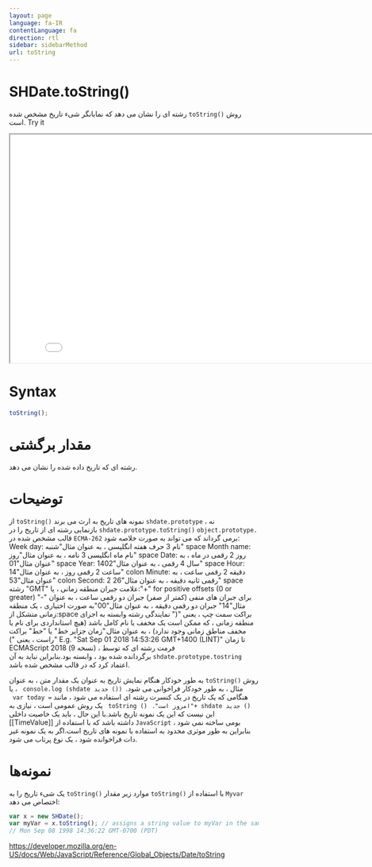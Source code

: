 ```yaml
---
layout: page
language: fa-IR
contentLanguage: fa
direction: rtl
sidebar: sidebarMethod
url: toString
---
```


# SHDate.toString()

روش <code dir = "ltr">toString()</code> رشته ای را نشان می دهد که نمایانگر شیء تاریخ مشخص شده است.
Try it

<iframe style="width: 830px; height: 460px;" src="/SHDateTime-js/examples/live.html?function=toString" title="MDN Web Docs Interactive Example" loading="lazy"></iframe>
<br/>

# Syntax

```js
toString();
```

# مقدار برگشتی

رشته ای که تاریخ داده شده را نشان می دهد.

# توضیحات

نمونه های تاریخ به ارث می برند <code dir = "ltr">toString()</code> از `shdate.prototype` ، نه <code dir = "ltr">object.prototype.</code> <code dir = "ltr">shdate.prototype.toString()</code> بازنمایی رشته ای از تاریخ را در قالب مشخص شده در `ECMA-262` برمی گرداند که می تواند به صورت خلاصه شود:
Week day: نام 3 حرف هفته انگلیسی ، به عنوان مثال"شنبه"
space
Month name: نام ماه انگلیسی 3 نامه ، به عنوان مثال"روز"
space
Date: روز 2 رقمی در ماه ، به عنوان مثال"01"
space
Year: سال 4 رقمی ، به عنوان مثال"1402"
space
Hour: ساعت 2 رقمی روز ، به عنوان مثال"14"
colon
Minute: دقیقه 2 رقمی ساعت ، به عنوان مثال"53"
colon
Second: 2 رقمی ثانیه دقیقه ، به عنوان مثال"26"
space
رشته "GMT"
علامت جبران منطقه زمانی ، یا:"+" for positive offsets (0 or greater)
"-" برای جبران های منفی (کمتر از صفر)
جبران دو رقمی ساعت ، به عنوان مثال"14"
جبران دو رقمی دقیقه ، به عنوان مثال"00"به صورت اختیاری ، یک منطقه زمانی متشکل از:space
براکت سمت چپ ، یعنی "("
نمایندگی رشته وابسته به اجرای منطقه زمانی ، که ممکن است یک مخفف یا نام کامل باشد (هیچ استانداردی برای نام یا مخفف مناطق زمانی وجود ندارد) ، به عنوان مثال."زمان جزایر خط" یا "خط"
براکت راست ، یعنی ")"
E.g. "Sat Sep 01 2018 14:53:26 GMT+1400 (LINT)"
تا زمان ECMAScript 2018 (نسخه 9) ، فرمت رشته ای که توسط <code dir="ltr">shdate.prototype.tostring</code> برگردانده شده بود ، وابسته بود.بنابراین نباید به آن اعتماد کرد که در قالب مشخص شده باشد.

روش <code dir = "ltr">toString()</code> به طور خودکار هنگام نمایش تاریخ به عنوان یک مقدار متن ، به عنوان مثال ، به طور خودکار فراخوانی می شود.<code dir = "ltr"> console.log (shdate جدید ()) </code> ، یا هنگامی که یک تاریخ در یک کنسرت رشته ای استفاده می شود ، مانند <code dir = "ltr"> var today = "امروز است"+ shdate جدید () </code>.
<code dir = "ltr"> toString () </code> یک روش عمومی است ، نیازی به این نیست که این یک نمونه تاریخ باشد.با این حال ، باید یک خاصیت داخلی [[TimeValue]] داشته باشد که با استفاده از `JavaScript` بومی ساخته نمی شود ، بنابراین به طور موثری محدود به استفاده با نمونه های تاریخ است.اگر به یک نمونه غیر دات فراخوانده شود ، یک نوع پرتاب می شود.

# نمونه‌ها

با استفاده از <code dir = "ltr">toString()</code>
موارد زیر مقدار <code dir = "ltr">toString()</code> یک شیء تاریخ را به `Myvar` اختصاص می دهد:

```js
var x = new SHDate();
var myVar = x.toString(); // assigns a string value to myVar in the same format as:
// Mon Sep 08 1998 14:36:22 GMT-0700 (PDT)
```

https://developer.mozilla.org/en-US/docs/Web/JavaScript/Reference/Global_Objects/Date/toString
